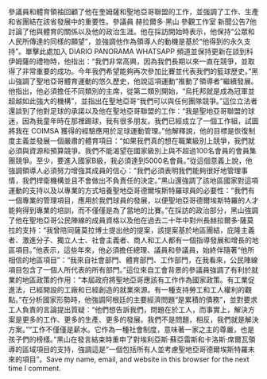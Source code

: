 參議員和體育領袖回顧了他在奎姆薩和聖地亞哥聯盟的工作，並強調了工作、生產和省團結在該省發展中的重要性。參議員 赫拉爾多·黑山 參觀工作室 新聞公告7他討論了他與體育的關係以及他的政治生涯。他在採訪開始時表示，他保持“公眾和人民所傳達的同樣的願望”，並強調他作為領導人的動機是基於“他得到的永久支持”。單擊此處加入 DIARIO PANORAMA WHATSAPP 頻道並保持更新在談到科伊姆薩的禮物時，他指出：“我們非常高興，因為我們長期以來一直在競爭，並取得了非常重要的成功。今年我們希望能夠再次參加比賽並代表我們的籃球歷史。”黑山強調了聖地亞哥體育運動的悠久歷史，他說這項運動“推動了領導者”繼續發展。他指出，他必須擔任不同類別的主席，從第二類別開始，“烏托邦就是成為冠軍並超越如此強大的機構”，並指出在聖地亞哥“我們可以與任何團隊競爭。”這位立法者還談到了他對足球的承諾以及他在聖地亞哥聯盟的工作：“我是聖地亞哥聯盟的球迷，因為我童年時在那裡踢球，我有很多朋友。我們已經成立了一個工作組，試圖將我在 COIMSA 獲得的經驗應用於足球運動管理。”他解釋說，他的目標是恢復制度主義並發展一個嚴肅的體育項目：“如果我們真的想在職業級別上競爭，我們就必須與資源和預算競爭。我們不能渴望在國家級別上與不超過100名會員的會員集團競爭。至少，要進入國家B級，我必須達到5000名會員。”從這個意義上說，他強調領導人必須努力增強其成員的信心：“我們必須表明我們能夠很好地管理事情，我們捍衛機構並且不會做出不負責任的決定。”黑山還強調了該地區國家對這項運動的支持以及以專業的方式培養聖地亞哥德爾埃斯特羅球員的必要性：“我們有一個專業的管理項目，應用於我們球員的發展，以便聖地亞哥德爾埃斯特羅的人才能夠得到專業的培訓，而不僅僅是為了當地的比賽。”在採訪的政治部分，黑山強調了他在聖地亞哥公民陣線的成員資格以及他在過去二十年中對州長赫拉爾多·薩莫拉的支持：“我曾陪同薩莫拉博士提出他的提案，該提案基於地區團結，庇隆主義者、激進分子、獨立人士、社會主義者、商人和工人都有一個指導發展和增長的地區項目。”他表示，這些年來，他必須擔任總理、議員和參議員，始終伴隨著“他所相信的地區項目”：“我來自社會部門、體育部門、工作部門，在我看來，公民陣線項目包含了一個人所代表的所有部門。”這位來自工會背景的參議員強調了有利於就業的地區政策的作用：“本屆政府將聖地亞哥應該有工作作為國家政策。有工業促進法，已經開設的工廠和已經創造的就業來源。有一種支持勞工和工人權利的觀點。”在分析國家形勢時，他強調阿根廷的主要經濟問題“是累積的債務”，並對要求工人負責的言論提出質疑：“他們想告訴我們，問題在於工人，而事實上，解決方案是更多的工作、更多的生產、更多的發展。我們不是問題，相反，我們就是解決方案。”“工作不僅僅是薪水。它作為一種社會制度，意味著一家之主的尊嚴，也是孩子們的榜樣。”黑山在發言結束時重申了對埃利亞斯·蘇亞雷斯和卡洛斯·席爾瓦領導的區域項目的支持，強調這是“一個包括所有人並考慮聖地亞哥德爾埃斯特羅未來的項目”。Save my name, email, and website in this browser for the next time I comment.